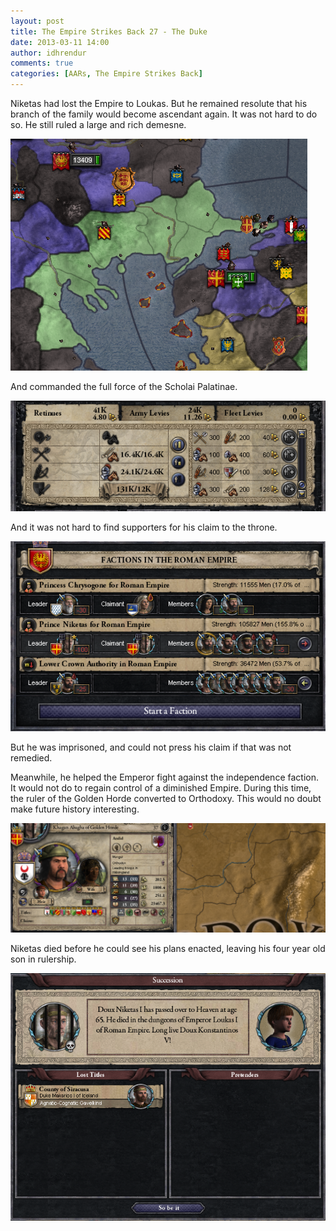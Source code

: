 ```yaml
---
layout: post
title: The Empire Strikes Back 27 - The Duke
date: 2013-03-11 14:00
author: idhrendur
comments: true
categories: [AARs, The Empire Strikes Back]
---
```

Niketas had lost the Empire to Loukas. But he remained resolute that his branch of the family would become ascendant again. It was not hard to do so. He still ruled a large and rich demesne.

![](/assets/tesb_images/27-1.png)

And commanded the full force of the Scholai Palatinae.

![](/assets/tesb_images/27-2.png)

And it was not hard to find supporters for his claim to the throne.

![](/assets/tesb_images/27-3.png)

But he was imprisoned, and could not press his claim if that was not remedied.

Meanwhile, he helped the Emperor fight against the independence faction. It would not do to regain control of a diminished Empire. During this time, the ruler of the Golden Horde converted to Orthodoxy. This would no doubt make future history interesting.

![](/assets/tesb_images/27-4.png)

Niketas died before he could see his plans enacted, leaving his four year old son in rulership.

![](/assets/tesb_images/27-5.png)
